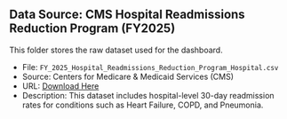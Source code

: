 ## Data Source: CMS Hospital Readmissions Reduction Program (FY2025)
This folder stores the raw dataset used for the dashboard.

- File: `FY_2025_Hospital_Readmissions_Reduction_Program_Hospital.csv`
- Source: Centers for Medicare & Medicaid Services (CMS)
- URL: [Download Here](https://data.cms.gov/provider-data/sites/default/files/resources/abfdea8be174fce5ecb4d69d84da99c4_1736791537/FY_2025_Hospital_Readmissions_Reduction_Program_Hospital.csv)
- Description: This dataset includes hospital-level 30-day readmission rates for conditions such as Heart Failure, COPD, and Pneumonia.
